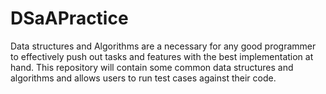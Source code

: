 # DSaAPractice
Data structures and Algorithms are a necessary for any good programmer to effectively push out tasks and features with the best implementation at hand. This repository will contain some common data structures and algorithms and allows users to run test cases against their code.
